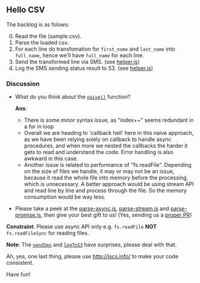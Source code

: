 ## Hello CSV

The backlog is as folows:

0. Read the file (sample.csv).
1. Parse the loaded csv.
2. For each line do transfomation for `first_name` and `last_name` into `full_name`, hence we'll have `full_name` for each line.
3. Send the transformed line via SMS. (see [helper.js](https://github.com/HOOQsters/hello-csv/blob/master/helper.js))
4. Log the SMS sending status result to S3. (see [helper.js](https://github.com/HOOQsters/hello-csv/blob/master/helper.js))

### Discussion

- What do you think about the [`naive()`](https://github.com/HOOQsters/hello-csv/blob/master/parse-callback.js#L11) function?

  **Ans**:

  - There is some minor syntax issue, as "index++" seems redundant in a for in loop
  - Overall we are heading to 'callback hell' here in this naive approach, as we have been relying solely on callback to handle async procedures, and when more we nested the callbacks the harder it gets to read and understand the code. Error handling is also awkward in this case.
  - Another issue is related to performance of "fs.readFile". Depending on the size of files we handle, it may or may not be an issue, because it read the whole file into memory before the processing, which is unnecessary. A better approach would be using stream API and read line by line and process through the file. So the memory consumption would be way less.

- Please take a peek at the [parse-async.js](https://github.com/HOOQsters/hello-csv/blob/master/parse-async.js), [parse-stream.js](https://github.com/HOOQsters/hello-csv/blob/master/parse-stream.js) and [parse-promise.js](https://github.com/HOOQsters/hello-csv/blob/master/parse-promise.js), then give your best gift to us! (Yes, sending us a [proper PR](https://help.github.com/articles/creating-a-pull-request/))

**Constraint**: Please use async API only e.g. `fs.readFile` **NOT** `fs.readFileSync` for reading files.

**Note**: The [`sendSms`](https://github.com/HOOQsters/hello-csv/blob/master/helper.js#L17) and [`logToS3`](https://github.com/HOOQsters/hello-csv/blob/master/helper.js#L29) have surprises, please deal with that.

Ah, yes, one last thing, please use http://jscs.info/ to make your code consistent.

Have fun!
